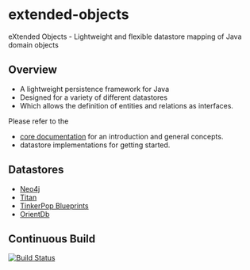 extended-objects
================

eXtended Objects - Lightweight and flexible datastore mapping of Java domain objects

## Overview

* A lightweight persistence framework for Java
* Designed for a variety of different datastores
* Which allows the definition of entities and relations as interfaces.

Please refer to the
* [core documentation](https://buschmais.github.io/extended-objects/doc/0.4.0/doc/index.html) for an introduction and general concepts.
* datastore implementations for getting started.

## Datastores

* [Neo4j](https://buschmais.github.io/extended-objects/doc/0.4.0/neo4j/index.html)
* [Titan](https://github.com/PureSolTechnologies/extended-objects-titan)
* [TinkerPop Blueprints](https://github.com/BluWings/xo-tinkerpop-blueprints)
* [OrientDb](https://github.com/BluWings/xo-orientdb)

## Continuous Build
[![Build Status](https://travis-ci.org/buschmais/extended-objects.png)](https://travis-ci.org/buschmais/extended-objects)
